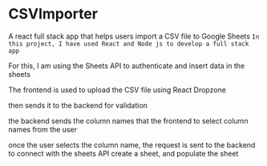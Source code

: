 # CSVImporter
A react full stack app that helps users import a CSV file to Google Sheets
`In this project, I have used React and Node js to develop a full stack app`

For this, I am using the Sheets API to authenticate and insert data in the sheets

The frontend is used to upload the CSV file using React Dropzone 

then sends it to the backend for validation 
<br/>

the backend sends the column names that the frontend to select column names from the user
<br/>

once the user selects the column name, the request is sent to the backend to connect with the sheets API create a sheet, and populate the sheet
